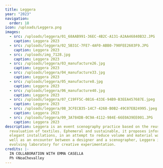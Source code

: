 ```yaml
---
title: Leggera
year: "2023"
navigation:
  order: 18
icon: /uploads/Leggera.png
images:
  - src: /uploads/leggera/01_68AAB991-36EC-4B2C-A131-A2AA46840B32.JPG
    caption: Leggera 2023
  - src: /uploads/leggera/02_5B31C-7FE7-4AF0-ABB0-790FEE2603F9.JPG
    caption: Leggera 2023
  - src: /uploads/img_7128.jpg
    caption: Leggera 2023
  - src: /uploads/leggera/03_manufacture26.jpg
    caption: Leggera 2023
  - src: /uploads/leggera/04_manufacture33.jpg
    caption: Leggera 2023
  - src: /uploads/leggera/05_manufacture8.jpg
    caption: Leggera 2023
  - src: /uploads/leggera/06_manufacture40.jpg
    caption: Leggera 2023
  - src: /uploads/leggera/07_C19FF5C-0816-433E-94B9-B3EEA457687E.jpeg
    caption: Leggera 2023
  - src: /uploads/leggera/08_3CFECB35-14C7-4268-B0B2-49C07EB24995.jpeg
    caption: Leggera 2023
  - src: /uploads/leggera/09_3A784DB-0C9A-4112-984E-66E0A39EE001.JPG
    caption: Leggera 2023
description: Leggera is an event scenography practice based on the reuse and
  revaluation of textiles. Ephemeral and sustainable, it proposes informal and
  elegant installations, in an attempt to reduce volume and material waste. As
  well as an encounter between a designer and a scenographer, Leggera is an
  evolving laboratory for creative experimentation.
credits: |-
  IN COLLABORATION WITH EMMA CASELLA
  Ph ©NoaChevalley
---
```

